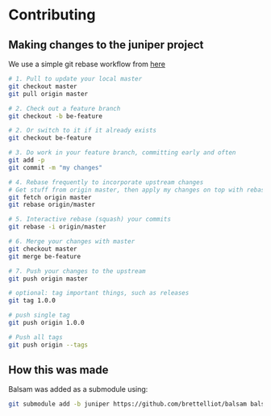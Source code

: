 # Contributing

## Making changes to the juniper project
We use a simple git rebase workflow from [here](http://reinh.com/blog/2009/03/02/a-git-workflow-for-agile-teams.html)

```sh
# 1. Pull to update your local master
git checkout master
git pull origin master

# 2. Check out a feature branch
git checkout -b be-feature

# 2. Or switch to it if it already exists
git checkout be-feature

# 3. Do work in your feature branch, committing early and often
git add -p
git commit -m "my changes"

# 4. Rebase frequently to incorporate upstream changes
# Get stuff from origin master, then apply my changes on top with rebase
git fetch origin master
git rebase origin/master

# 5. Interactive rebase (squash) your commits
git rebase -i origin/master

# 6. Merge your changes with master
git checkout master
git merge be-feature

# 7. Push your changes to the upstream
git push origin master

# optional: tag important things, such as releases
git tag 1.0.0

# push single tag
git push origin 1.0.0

# Push all tags
git push origin --tags
```

## How this was made
Balsam was added as a submodule using:

```sh
git submodule add -b juniper https://github.com/brettelliot/balsam balsam
```


